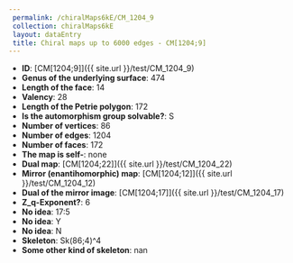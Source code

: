 ```yaml
--- 
 permalink: /chiralMaps6kE/CM_1204_9 
 collection: chiralMaps6kE
 layout: dataEntry
 title: Chiral maps up to 6000 edges - CM[1204;9]
---
```


- **ID**: [CM[1204;9]]({{ site.url }}/test/CM_1204_9)
- **Genus of the underlying surface**: 474
- **Length of the face**: 14
- **Valency**: 28
- **Length of the Petrie polygon**: 172
- **Is the automorphism group solvable?**: S
- **Number of vertices**: 86
- **Number of edges**: 1204
- **Number of faces**: 172
- **The map is self-**: none
- **Dual map**: [CM[1204;22]]({{ site.url }}/test/CM_1204_22)
- **Mirror (enantihomorphic) map**: [CM[1204;12]]({{ site.url }}/test/CM_1204_12)
- **Dual of the mirror image**: [CM[1204;17]]({{ site.url }}/test/CM_1204_17)
- **Z_q-Exponent?**: 6
- **No idea**:  17:5
- **No idea**: Y
- **No idea**: N
- **Skeleton**: Sk(86;4)^4
- **Some other kind of skeleton**: nan
